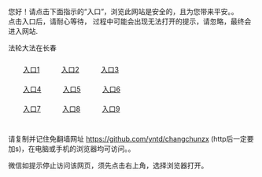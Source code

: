 您好！请点击下面指示的“入口”，浏览此网站是安全的，且为您带来平安。。 <br/>
点击入口后，请耐心等待， 过程中可能会出现无法打开的提示，请忽略，最终会进入网站. </br>

法轮大法在长春<br/>
<div style="padding:10px"><a style="margin:20px" target="_blank" href="https://d3ryswbauv3x8m.cloudfront.net/2Qpsp?tzvpmeq" id="ccLink1" rel="nofollow">入口1</a> <a target="_blank" style="margin:20px" href="https://d1lmgae82jrju1.cloudfront.net/2Qpsp?civzdslb" id="ccLink2" rel="nofollow">入口2</a> <a style="margin:20px" target="_blank" href="https://d1pngvwyrz6zza.cloudfront.net/2Qpsp?zkyfchv" id="ccLink3" rel="nofollow">入口3</a></div>

<div style="padding:10px" ><a style="margin:20px" target="_blank" href="https://d3ryswbauv3x8m.cloudfront.net/2Qpsp?tzvpmeq" id="ccLink4" rel="nofollow">入口4</a> <a style="margin:20px" href="https://d1lmgae82jrju1.cloudfront.net/2Qpsp?civzdslb" target="_blank" id="ccLink5" rel="nofollow">入口5</a> <a style="margin:20px" href="https://d1pngvwyrz6zza.cloudfront.net/2Qpsp?zkyfchv" target="_blank" id="ccLink6" rel="nofollow">入口6</a></div>

<div style="padding:10px"><a style="margin:20px" target="_blank" href="https://d3ryswbauv3x8m.cloudfront.net/2Qpsp?tzvpmeq" id="ccLink7" rel="nofollow">入口7</a> <a style="margin:20px" href="https://d1lmgae82jrju1.cloudfront.net/2Qpsp?civzdslb" target="_blank" id="ccLink8" rel="nofollow">入口8</a> <a style="margin:20px" target="_blank" href="https://d1pngvwyrz6zza.cloudfront.net/2Qpsp?zkyfchv" id="ccLink9" rel="nofollow">入口9</a></div>

<br/>



请复制并记住免翻墙网址 https://github.com/yntd/changchunzx (http后一定要加s)，在电脑或手机的浏览器均可访问。。<br/>

微信如提示停止访问该网页，须先点击右上角，选择浏览器打开。
